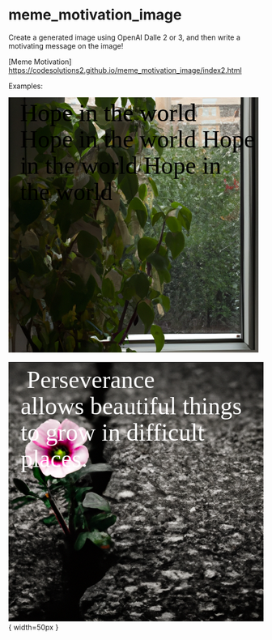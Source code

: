 # meme_motivation_image

Create a generated image using OpenAI Dalle 2 or 3, and then write a motivating message on the image!

[Meme Motivation] https://codesolutions2.github.io/meme_motivation_image/index2.html

Examples:

![](https://github.com/CodeSolutions2/meme_motivation_image/blob/main/Screenshot%20from%202024-05-14%2018-24-04.png)

![](https://github.com/CodeSolutions2/meme_motivation_image/blob/main/perseverance.png){ width=50px }
